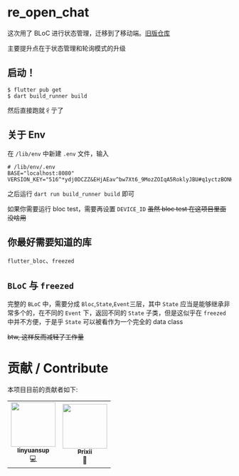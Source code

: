 # re_open_chat

这次用了 BLoC 进行状态管理，迁移到了移动端。[旧版仓库](https://github.com/Prixii/open_chat_flutter)

主要提升点在于状态管理和轮询模式的升级

## 启动！

```
$ flutter pub get
$ dart build_runner build
```

然后直接跑就彳亍了

## 关于 Env 

在 `/lib/env` 中新建 `.env` 文件，输入

```
# /lib/env/.env
BASE="localhost:8080"
VERSION_KEY="516^*ydj0DCZZ&EHjAEav^bw7Xt6_9MozZOIqA5RoklyJBU#q1yctzBONH&C1Ybh"
```

之后运行 `dart run build_runner build` 即可

如果你需要运行 bloc test，需要再设置 `DEVICE_ID` <del> 虽然 bloc test 在这项目里面没啥用 </del>

## 你最好需要知道的库

`flutter_bloc`、`freezed`

## `BLoC` 与 `freezed`

完整的 `BLoC` 中，需要分成 `Bloc`,`State`,`Event`三层，其中 `State` 应当是能够继承非常多个的，在不同的 `Event` 下，返回不同的 `State` 子类，但是这似乎在 `freezed` 中并不方便，于是乎 `State` 可以被看作为一个完全的 data class

<del> btw, 这样反而减轻了工作量</del>


# 贡献 / Contribute

本项目目前的贡献者如下:

<table>
  <tr>
    <td align="center"><a href="https://github.com/linyuansup"><img src="https://avatars.githubusercontent.com/u/49548096?v=4" width="100px;" alt=""/><br /><sub><b>linyuansup</b></sub></a><br />💻</a></td>
    <td align="center"><a href="https://github.com/Prixii"><img src="https://avatars.githubusercontent.com/u/87805157?s=400&u=ad791ac937be1f3b09fd13402055be13dab7338b&v=4" width="100px;" alt=""/><br /><sub><b>Prixii</b></sub></a><br />🧊</td>
